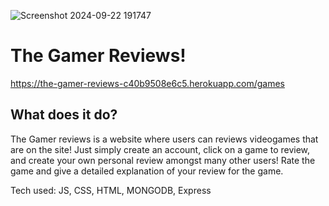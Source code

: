 ![Screenshot 2024-09-22 191747](https://github.com/user-attachments/assets/50aa4063-5651-4b02-b7f8-5f7be0ac6573)


# The Gamer Reviews!

https://the-gamer-reviews-c40b9508e6c5.herokuapp.com/games

## What does it do?

The Gamer reviews is a website where users can reviews videogames that are on the site! Just simply create an account, click on a game to review, and create your own personal review amongst many other users! Rate the game and give a detailed explanation of your review for the game.




Tech used: JS, CSS, HTML, MONGODB, Express

